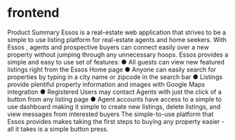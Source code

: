 # frontend
Product Summary
Essos is a real-estate web application that strives to be a simple to use listing platform for
real-estate agents and home seekers. With Essos , agents and prospective buyers can connect
easily over a new property without jumping through any unnecessary hoops.
Essos provides a simple and easy to use set of features:
● All guests can view new featured listings right from the Essos Home page
● Anyone can easily search for properties by typing in a city name or zipcode in the search
bar
● Listings provide plentiful property information and images with Google Maps integration
● Registered Users may contact Agents with just the click of a button from any listing page
● Agent accounts have access to a simple to use dashboard making it simple to create new
listings, delete listings, and view messages from interested buyers
The simple-to-use platform that Essos provides makes taking the first steps to buying any
property easier - all it takes is a simple button press.
